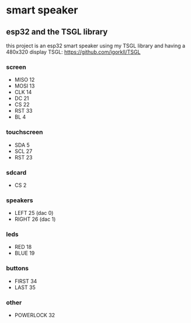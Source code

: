 # smart speaker
## esp32 and the TSGL library
this project is an esp32 smart speaker using my TSGL library and having a 480x320 display
TSGL: https://github.com/igorkll/TSGL

### screen
* MISO 12
* MOSI 13
* CLK  14
* DC   21
* CS   22
* RST  33
* BL   4

### touchscreen
* SDA 5
* SCL 27
* RST 23

### sdcard
* CS 2

### speakers
* LEFT  25 (dac 0)
* RIGHT 26 (dac 1)

### leds
* RED  18
* BLUE 19

### buttons
* FIRST 34
* LAST  35

### other
* POWERLOCK 32